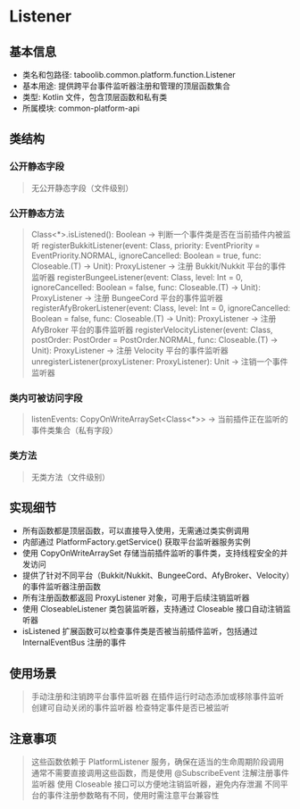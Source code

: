 # Listener
## 基本信息 
- 类名和包路径: taboolib.common.platform.function.Listener
- 基本用途: 提供跨平台事件监听器注册和管理的顶层函数集合
- 类型: Kotlin 文件，包含顶层函数和私有类
- 所属模块: common-platform-api

## 类结构 
### 公开静态字段 
> 无公开静态字段（文件级别）

### 公开静态方法 
> Class<*>.isListened(): Boolean -> 判断一个事件类是否在当前插件内被监听
> registerBukkitListener<T>(event: Class<T>, priority: EventPriority = EventPriority.NORMAL, ignoreCancelled: Boolean = true, func: Closeable.(T) -> Unit): ProxyListener -> 注册 Bukkit/Nukkit 平台的事件监听器
> registerBungeeListener<T>(event: Class<T>, level: Int = 0, ignoreCancelled: Boolean = false, func: Closeable.(T) -> Unit): ProxyListener -> 注册 BungeeCord 平台的事件监听器
> registerAfyBrokerListener<T>(event: Class<T>, level: Int = 0, ignoreCancelled: Boolean = false, func: Closeable.(T) -> Unit): ProxyListener -> 注册 AfyBroker 平台的事件监听器
> registerVelocityListener<T>(event: Class<T>, postOrder: PostOrder = PostOrder.NORMAL, func: Closeable.(T) -> Unit): ProxyListener -> 注册 Velocity 平台的事件监听器
> unregisterListener(proxyListener: ProxyListener): Unit -> 注销一个事件监听器

### 类内可被访问字段 
> listenEvents: CopyOnWriteArraySet<Class<*>> -> 当前插件正在监听的事件类集合（私有字段）

### 类方法
> 无类方法（文件级别）

## 实现细节
- 所有函数都是顶层函数，可以直接导入使用，无需通过类实例调用
- 内部通过 PlatformFactory.getService<PlatformListener>() 获取平台监听器服务实例
- 使用 CopyOnWriteArraySet 存储当前插件监听的事件类，支持线程安全的并发访问
- 提供了针对不同平台（Bukkit/Nukkit、BungeeCord、AfyBroker、Velocity）的事件监听器注册函数
- 所有注册函数都返回 ProxyListener 对象，可用于后续注销监听器
- 使用 CloseableListener 类包装监听器，支持通过 Closeable 接口自动注销监听器
- isListened 扩展函数可以检查事件类是否被当前插件监听，包括通过 InternalEventBus 注册的事件

## 使用场景 
> 手动注册和注销跨平台事件监听器
> 在插件运行时动态添加或移除事件监听
> 创建可自动关闭的事件监听器
> 检查特定事件是否已被监听

## 注意事项 
> 这些函数依赖于 PlatformListener 服务，确保在适当的生命周期阶段调用
> 通常不需要直接调用这些函数，而是使用 @SubscribeEvent 注解注册事件监听器
> 使用 Closeable 接口可以方便地注销监听器，避免内存泄漏
> 不同平台的事件注册参数略有不同，使用时需注意平台兼容性
